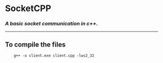 # **SocketCPP**
### _A basic socket communication in c++._
---
## To compile the files
``` g++ -o server.exe server.cpp -lws2_32
    g++ -o client.exe client.cpp -lws2_32
